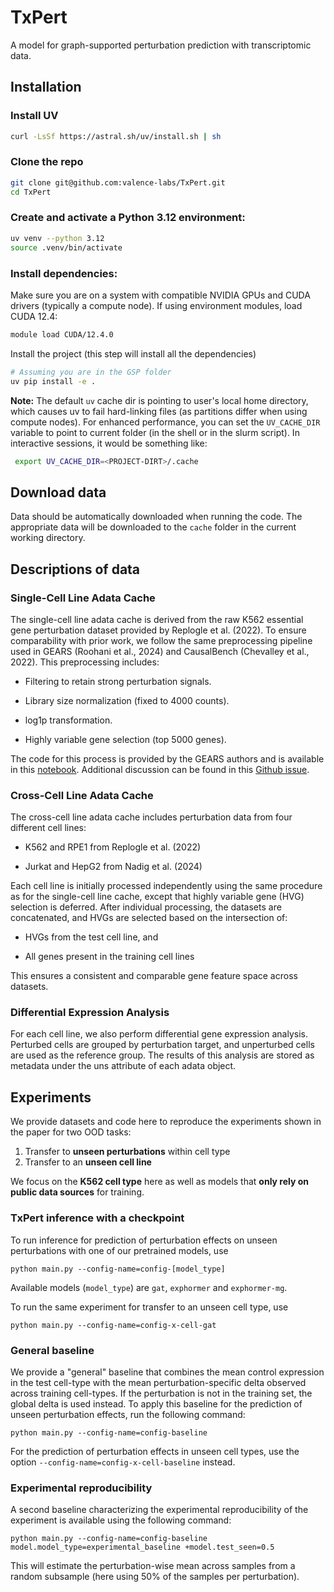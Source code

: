 
# TxPert
A model for graph-supported perturbation prediction with transcriptomic data.

## Installation
### Install UV
```sh
curl -LsSf https://astral.sh/uv/install.sh | sh
```

### Clone the repo
```sh
git clone git@github.com:valence-labs/TxPert.git
cd TxPert
```
### Create and activate a Python 3.12 environment:
```sh
uv venv --python 3.12
source .venv/bin/activate
```
### Install dependencies:
Make sure you are on a system with compatible NVIDIA GPUs and CUDA drivers (typically a compute node).
If using environment modules, load CUDA 12.4:
```sh
module load CUDA/12.4.0
```
Install the project (this step will install all the dependencies)
```sh
# Assuming you are in the GSP folder
uv pip install -e .
```
**Note:** The default `uv` cache dir is pointing to user's local home directory, which causes uv to fail hard-linking files (as partitions differ when using compute nodes). For enhanced performance, you can set the `UV_CACHE_DIR` variable to point to current folder (in the shell or in the slurm script). In interactive sessions, it would be something like:
```sh
 export UV_CACHE_DIR=<PROJECT-DIRT>/.cache
```

## Download data
Data should be automatically downloaded when running the code. The appropriate data will be downloaded to the `cache` folder in the current working directory. 

## Descriptions of data
### Single-Cell Line Adata Cache
The single-cell line adata cache is derived from the raw K562 essential gene perturbation dataset provided by Replogle et al. (2022). To ensure comparability with prior work, we follow the same preprocessing pipeline used in GEARS (Roohani et al., 2024) and CausalBench (Chevalley et al., 2022). This preprocessing includes:
- Filtering to retain strong perturbation signals.

- Library size normalization (fixed to 4000 counts).

- log1p transformation.

- Highly variable gene selection (top 5000 genes).

The code for this process is provided by the GEARS authors and is available in this [notebook](https://github.com/yhr91/GEARS_misc/blob/main/data/preprocessing/Replogle_2022_preprocess.ipynb). Additional discussion can be found in this [Github issue](https://github.com/snap-stanford/GEARS/issues/28).

### Cross-Cell Line Adata Cache
The cross-cell line adata cache includes perturbation data from four different cell lines:

- K562 and RPE1 from Replogle et al. (2022)

- Jurkat and HepG2 from Nadig et al. (2024)

Each cell line is initially processed independently using the same procedure as for the single-cell line cache, except that highly variable gene (HVG) selection is deferred. After individual processing, the datasets are concatenated, and HVGs are selected based on the intersection of:

- HVGs from the test cell line, and

- All genes present in the training cell lines

This ensures a consistent and comparable gene feature space across datasets.


### Differential Expression Analysis
For each cell line, we also perform differential gene expression analysis. Perturbed cells are grouped by perturbation target, and unperturbed cells are used as the reference group. The results of this analysis are stored as metadata under the uns attribute of each adata object.



## Experiments
We provide datasets and code here to reproduce the experiments shown in the paper for two OOD tasks:
1. Transfer to **unseen perturbations** within cell type
2. Transfer to an **unseen cell line**

We focus on the **K562 cell type** here as well as models that **only rely on public data sources** for training.

### TxPert inference with a checkpoint
To run inference for prediction of perturbation effects on unseen perturbations with one of our pretrained models, use
```
python main.py --config-name=config-[model_type] 
```
Available models (`model_type`) are `gat`, `exphormer` and `exphormer-mg`.

To run the same experiment for transfer to an unseen cell type, use
```
python main.py --config-name=config-x-cell-gat
```

### General baseline
We provide a "general" baseline that combines the mean control expression in the test cell-type with the mean perturbation-specific delta observed across training cell-types. If the perturbation is not in the training set, the global delta is used instead. To apply this baseline for the prediction of unseen perturbation effects, run the following command:
```
python main.py --config-name=config-baseline
```

For the prediction of perturbation effects in unseen cell types, use the option `--config-name=config-x-cell-baseline` instead.

### Experimental reproducibility
A second baseline characterizing the experimental reproducibility of the experiment is available using the following command:
```
python main.py --config-name=config-baseline model.model_type=experimental_baseline +model.test_seen=0.5
```

This will estimate the perturbation-wise mean across samples from a random subsample (here using 50% of the samples per perturbation).

